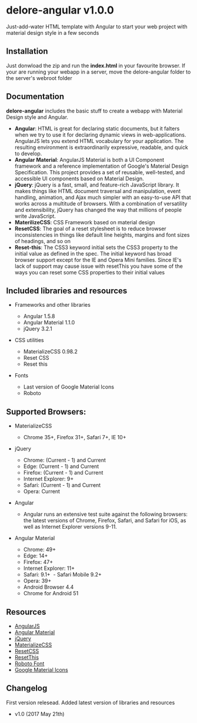 # delore-angular v1.0.0
Just-add-water HTML template with Angular to start your web project with material design style in a few seconds

## Installation
Just donwload the zip and run the **index.html** in your favourite browser. If your are running your webapp in a server, move the delore-angular folder to the server's webroot folder

## Documentation
**delore-angular** includes the basic stuff to create a webapp with Material Design style and Angular.
- **Angular**: HTML is great for declaring static documents, but it falters when we try to use it for declaring dynamic views in web-applications. AngularJS lets you extend HTML vocabulary for your application. The resulting environment is extraordinarily expressive, readable, and quick to develop.
- **Angular Material**: AngularJS Material is both a UI Component framework and a reference implementation of Google's Material Design Specification. This project provides a set of reusable, well-tested, and accessible UI components based on Material Design.
- **jQuery**: jQuery is a fast, small, and feature-rich JavaScript library. It makes things like HTML document traversal and manipulation, event handling, animation, and Ajax much simpler with an easy-to-use API that works across a multitude of browsers. With a combination of versatility and extensibility, jQuery has changed the way that millions of people write JavaScript.
- **MaterilizeCSS**: CSS Framework based on material design
- **ResetCSS**: The goal of a reset stylesheet is to reduce browser inconsistencies in things like default line heights, margins and font sizes of headings, and so on
- **Reset-this**: The CSS3 keyword initial sets the CSS3 property to the initial value as defined in the spec. The initial keyword has broad browser support except for the IE and Opera Mini families.
Since IE's lack of support may cause issue with resetThis you have some of the ways you can reset some CSS properties to their initial values

## Included libraries and resources
- Frameworks and other libraries
  - Angular 1.5.8
  - Angular Material 1.1.0
  - jQuery 3.2.1
  
- CSS utilities
  - MaterializeCSS 0.98.2
  - Reset CSS
  - Reset this

- Fonts
  - Last version of Google Material Icons
  - Roboto
  
## Supported Browsers:
- MaterializeCSS
  - Chrome 35+, Firefox 31+, Safari 7+, IE 10+

- jQuery
  - Chrome: (Current - 1) and Current
  - Edge: (Current - 1) and Current
  - Firefox: (Current - 1) and Current
  - Internet Explorer: 9+
  - Safari: (Current - 1) and Current
  - Opera: Current
  
- Angular
  - Angular runs an extensive test suite against the following browsers: the latest versions of Chrome, Firefox, Safari, and Safari for iOS, as well as Internet Explorer versions 9-11.

- Angular Material
  - Chrome: 49+
  - Edge: 14+
  - Firefox: 47+
  - Internet Explorer: 11+
  - Safari: 9.1+
  - Safari Mobile 9.2+
  - Opera: 39+
  - Android Browser 4.4
  - Chrome for Android 51
  
## Resources
- [AngularJS](https://angularjs.org/)
- [Angular Material](https://material.angularjs.org/latest/)
- [jQuery](https://jquery.com/)
- [MaterializeCSS](http://materializecss.com/)
- [ResetCSS](http://html5doctor.com/html-5-reset-stylesheet/)
- [ResetThis](http://stackoverflow.com/questions/15901030/reset-remove-css-styles-for-element-only)
- [Roboto Font](https://fonts.google.com/specimen/RobotoTg)
- [Google Material Icons](https://material.io/icons/)

## Changelog
First version relesead. Added latest version of libraries and resources

- v1.0 (2017 May 21th)


